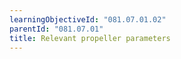 ```yaml
---
learningObjectiveId: "081.07.01.02"
parentId: "081.07.01"
title: Relevant propeller parameters
---
```

